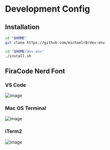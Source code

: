 # Development Config

## Installation

```sh
cd "$HOME"
git clone https://github.com/michaelr0/dev-env

cd "$HOME/dev-env"
./install.sh
```

## FiraCode Nerd Font
### VS Code
![image](https://user-images.githubusercontent.com/54159303/182965931-962249d3-a3ce-443c-a815-297fced4d92a.png)

### Mac OS Terminal
![image](https://user-images.githubusercontent.com/54159303/182966469-ccfe31ea-b28e-4a3b-804c-d52a73241b65.png)

### iTerm2
![image](https://user-images.githubusercontent.com/54159303/182966262-7cfaab92-ad83-40dc-881e-48731fc0bb80.png)
